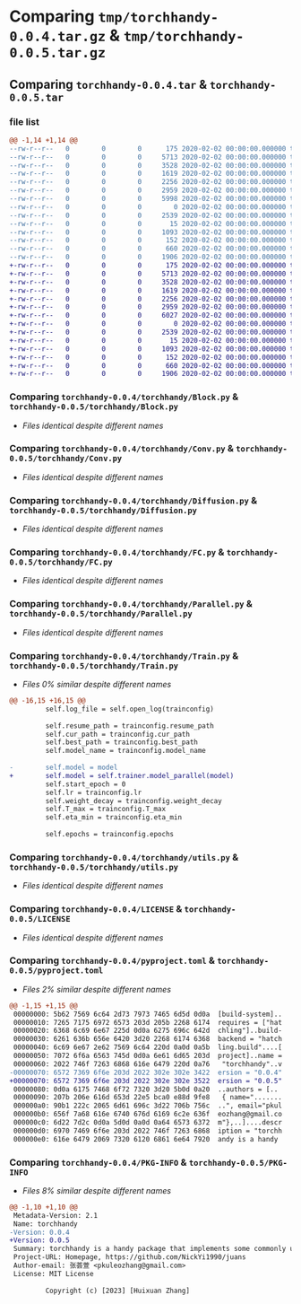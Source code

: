 # Comparing `tmp/torchhandy-0.0.4.tar.gz` & `tmp/torchhandy-0.0.5.tar.gz`

## Comparing `torchhandy-0.0.4.tar` & `torchhandy-0.0.5.tar`

### file list

```diff
@@ -1,14 +1,14 @@
--rw-r--r--   0        0        0      175 2020-02-02 00:00:00.000000 torchhandy-0.0.4/.pypirc
--rw-r--r--   0        0        0     5713 2020-02-02 00:00:00.000000 torchhandy-0.0.4/torchhandy/Block.py
--rw-r--r--   0        0        0     3528 2020-02-02 00:00:00.000000 torchhandy-0.0.4/torchhandy/Conv.py
--rw-r--r--   0        0        0     1619 2020-02-02 00:00:00.000000 torchhandy-0.0.4/torchhandy/Diffusion.py
--rw-r--r--   0        0        0     2256 2020-02-02 00:00:00.000000 torchhandy-0.0.4/torchhandy/FC.py
--rw-r--r--   0        0        0     2959 2020-02-02 00:00:00.000000 torchhandy-0.0.4/torchhandy/Parallel.py
--rw-r--r--   0        0        0     5998 2020-02-02 00:00:00.000000 torchhandy-0.0.4/torchhandy/Train.py
--rw-r--r--   0        0        0        0 2020-02-02 00:00:00.000000 torchhandy-0.0.4/torchhandy/__init__.py
--rw-r--r--   0        0        0     2539 2020-02-02 00:00:00.000000 torchhandy-0.0.4/torchhandy/utils.py
--rw-r--r--   0        0        0       15 2020-02-02 00:00:00.000000 torchhandy-0.0.4/.gitignore
--rw-r--r--   0        0        0     1093 2020-02-02 00:00:00.000000 torchhandy-0.0.4/LICENSE
--rw-r--r--   0        0        0      152 2020-02-02 00:00:00.000000 torchhandy-0.0.4/README.md
--rw-r--r--   0        0        0      660 2020-02-02 00:00:00.000000 torchhandy-0.0.4/pyproject.toml
--rw-r--r--   0        0        0     1906 2020-02-02 00:00:00.000000 torchhandy-0.0.4/PKG-INFO
+-rw-r--r--   0        0        0      175 2020-02-02 00:00:00.000000 torchhandy-0.0.5/.pypirc
+-rw-r--r--   0        0        0     5713 2020-02-02 00:00:00.000000 torchhandy-0.0.5/torchhandy/Block.py
+-rw-r--r--   0        0        0     3528 2020-02-02 00:00:00.000000 torchhandy-0.0.5/torchhandy/Conv.py
+-rw-r--r--   0        0        0     1619 2020-02-02 00:00:00.000000 torchhandy-0.0.5/torchhandy/Diffusion.py
+-rw-r--r--   0        0        0     2256 2020-02-02 00:00:00.000000 torchhandy-0.0.5/torchhandy/FC.py
+-rw-r--r--   0        0        0     2959 2020-02-02 00:00:00.000000 torchhandy-0.0.5/torchhandy/Parallel.py
+-rw-r--r--   0        0        0     6027 2020-02-02 00:00:00.000000 torchhandy-0.0.5/torchhandy/Train.py
+-rw-r--r--   0        0        0        0 2020-02-02 00:00:00.000000 torchhandy-0.0.5/torchhandy/__init__.py
+-rw-r--r--   0        0        0     2539 2020-02-02 00:00:00.000000 torchhandy-0.0.5/torchhandy/utils.py
+-rw-r--r--   0        0        0       15 2020-02-02 00:00:00.000000 torchhandy-0.0.5/.gitignore
+-rw-r--r--   0        0        0     1093 2020-02-02 00:00:00.000000 torchhandy-0.0.5/LICENSE
+-rw-r--r--   0        0        0      152 2020-02-02 00:00:00.000000 torchhandy-0.0.5/README.md
+-rw-r--r--   0        0        0      660 2020-02-02 00:00:00.000000 torchhandy-0.0.5/pyproject.toml
+-rw-r--r--   0        0        0     1906 2020-02-02 00:00:00.000000 torchhandy-0.0.5/PKG-INFO
```

### Comparing `torchhandy-0.0.4/torchhandy/Block.py` & `torchhandy-0.0.5/torchhandy/Block.py`

 * *Files identical despite different names*

### Comparing `torchhandy-0.0.4/torchhandy/Conv.py` & `torchhandy-0.0.5/torchhandy/Conv.py`

 * *Files identical despite different names*

### Comparing `torchhandy-0.0.4/torchhandy/Diffusion.py` & `torchhandy-0.0.5/torchhandy/Diffusion.py`

 * *Files identical despite different names*

### Comparing `torchhandy-0.0.4/torchhandy/FC.py` & `torchhandy-0.0.5/torchhandy/FC.py`

 * *Files identical despite different names*

### Comparing `torchhandy-0.0.4/torchhandy/Parallel.py` & `torchhandy-0.0.5/torchhandy/Parallel.py`

 * *Files identical despite different names*

### Comparing `torchhandy-0.0.4/torchhandy/Train.py` & `torchhandy-0.0.5/torchhandy/Train.py`

 * *Files 0% similar despite different names*

```diff
@@ -16,15 +16,15 @@
         self.log_file = self.open_log(trainconfig)
         
         self.resume_path = trainconfig.resume_path
         self.cur_path = trainconfig.cur_path
         self.best_path = trainconfig.best_path
         self.model_name = trainconfig.model_name
         
-        self.model = model
+        self.model = self.trainer.model_parallel(model)
         self.start_epoch = 0
         self.lr = trainconfig.lr
         self.weight_decay = trainconfig.weight_decay
         self.T_max = trainconfig.T_max
         self.eta_min = trainconfig.eta_min
         
         self.epochs = trainconfig.epochs
```

### Comparing `torchhandy-0.0.4/torchhandy/utils.py` & `torchhandy-0.0.5/torchhandy/utils.py`

 * *Files identical despite different names*

### Comparing `torchhandy-0.0.4/LICENSE` & `torchhandy-0.0.5/LICENSE`

 * *Files identical despite different names*

### Comparing `torchhandy-0.0.4/pyproject.toml` & `torchhandy-0.0.5/pyproject.toml`

 * *Files 2% similar despite different names*

```diff
@@ -1,15 +1,15 @@
 00000000: 5b62 7569 6c64 2d73 7973 7465 6d5d 0d0a  [build-system]..
 00000010: 7265 7175 6972 6573 203d 205b 2268 6174  requires = ["hat
 00000020: 6368 6c69 6e67 225d 0d0a 6275 696c 642d  chling"]..build-
 00000030: 6261 636b 656e 6420 3d20 2268 6174 6368  backend = "hatch
 00000040: 6c69 6e67 2e62 7569 6c64 220d 0a0d 0a5b  ling.build"....[
 00000050: 7072 6f6a 6563 745d 0d0a 6e61 6d65 203d  project]..name =
 00000060: 2022 746f 7263 6868 616e 6479 220d 0a76   "torchhandy"..v
-00000070: 6572 7369 6f6e 203d 2022 302e 302e 3422  ersion = "0.0.4"
+00000070: 6572 7369 6f6e 203d 2022 302e 302e 3522  ersion = "0.0.5"
 00000080: 0d0a 6175 7468 6f72 7320 3d20 5b0d 0a20  ..authors = [.. 
 00000090: 207b 206e 616d 653d 22e5 bca0 e88d 9fe8   { name=".......
 000000a0: 90b1 222c 2065 6d61 696c 3d22 706b 756c  ..", email="pkul
 000000b0: 656f 7a68 616e 6740 676d 6169 6c2e 636f  eozhang@gmail.co
 000000c0: 6d22 7d2c 0d0a 5d0d 0a0d 0a64 6573 6372  m"},..]....descr
 000000d0: 6970 7469 6f6e 203d 2022 746f 7263 6868  iption = "torchh
 000000e0: 616e 6479 2069 7320 6120 6861 6e64 7920  andy is a handy
```

### Comparing `torchhandy-0.0.4/PKG-INFO` & `torchhandy-0.0.5/PKG-INFO`

 * *Files 8% similar despite different names*

```diff
@@ -1,10 +1,10 @@
 Metadata-Version: 2.1
 Name: torchhandy
-Version: 0.0.4
+Version: 0.0.5
 Summary: torchhandy is a handy package that implements some commonly used modules and function.
 Project-URL: Homepage, https://github.com/NickYi1990/juans
 Author-email: 张荟萱 <pkuleozhang@gmail.com>
 License: MIT License
         
         Copyright (c) [2023] [Huixuan Zhang]
```

